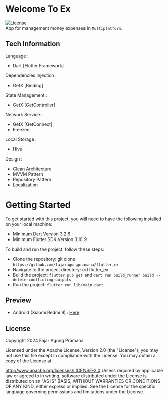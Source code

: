 # Welcome To Ex
[![License](https://img.shields.io/badge/License-Apache%202.0-blue.svg)](https://opensource.org/licenses/Apache-2.0)</br>
App for management money expenses in `Multiplatform`.

## Tech Information
Language :
- Dart [Flutter Framework]

Dependencies Injection :
- GetX [Binding]

State Management :
- GetX [GetController]

Network Service :
- GetX [GetConnect]
- Freezed

Local Storage : 
- Hive

Design :
- Clean Architecture
- MVVM Pattern
- Repository Pattern
- Localization

# Getting Started
To get started with this project, you will need to have the following installed on your local machine:
- Minimum Dart Version 3.2.6
- Minimum Flutter SDK Version 3.16.9

To build and run the project, follow these steps:
- Clone the repository: git clone `https://github.com/fajaragungpramana/flutter_ex`
- Navigate to the project directory: cd flutter_ex
- Build the project: `flutter pub get` and `dart run build_runner build --delete-conflicting-outputs`
- Run the project: `flutter run lib/main.dart`

## Preview
- Android (Xiaomi Redmi 9) : [Here](https://drive.google.com/drive/folders/10mT41UlLdfncdVZy85KIeVtDkZXUJP2g?usp=drive_link)

## License
Copyright 2024 Fajar Agung Pramana

Licensed under the Apache License, Version 2.0 (the "License"); you may not use this file except in compliance with the License. You may obtain a copy of the License at

http://www.apache.org/licenses/LICENSE-2.0
Unless required by applicable law or agreed to in writing, software distributed under the License is distributed on an "AS IS" BASIS, WITHOUT WARRANTIES OR CONDITIONS OF ANY KIND, either express or implied. See the License for the specific language governing permissions and limitations under the License.
